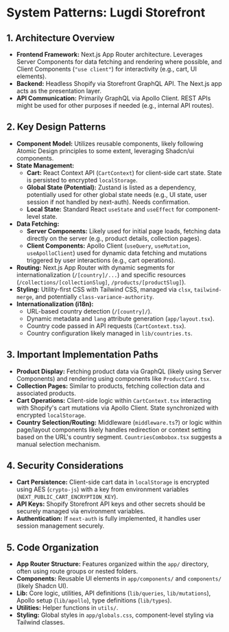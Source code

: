 # System Patterns: Lugdi Storefront

## 1. Architecture Overview

- **Frontend Framework:** Next.js App Router architecture. Leverages Server Components for data fetching and rendering where possible, and Client Components (`"use client"`) for interactivity (e.g., cart, UI elements).
- **Backend:** Headless Shopify via Storefront GraphQL API. The Next.js app acts as the presentation layer.
- **API Communication:** Primarily GraphQL via Apollo Client. REST APIs might be used for other purposes if needed (e.g., internal API routes).

## 2. Key Design Patterns

- **Component Model:** Utilizes reusable components, likely following Atomic Design principles to some extent, leveraging Shadcn/ui components.
- **State Management:**
  - **Cart:** React Context API (`CartContext`) for client-side cart state. State is persisted to encrypted `localStorage`.
  - **Global State (Potential):** Zustand is listed as a dependency, potentially used for other global state needs (e.g., UI state, user session if not handled by next-auth). Needs confirmation.
  - **Local State:** Standard React `useState` and `useEffect` for component-level state.
- **Data Fetching:**
  - **Server Components:** Likely used for initial page loads, fetching data directly on the server (e.g., product details, collection pages).
  - **Client Components:** Apollo Client (`useQuery`, `useMutation`, `useApolloClient`) used for dynamic data fetching and mutations triggered by user interactions (e.g., cart operations).
- **Routing:** Next.js App Router with dynamic segments for internationalization (`/[country]/...`) and specific resources (`/collections/[collectionSlug]`, `/products/[productSlug]`).
- **Styling:** Utility-first CSS with Tailwind CSS, managed via `clsx`, `tailwind-merge`, and potentially `class-variance-authority`.
- **Internationalization (i18n):**
  - URL-based country detection (`/[country]/`).
  - Dynamic metadata and `lang` attribute generation (`app/layout.tsx`).
  - Country code passed in API requests (`CartContext.tsx`).
  - Country configuration likely managed in `lib/countries.ts`.

## 3. Important Implementation Paths

- **Product Display:** Fetching product data via GraphQL (likely using Server Components) and rendering using components like `ProductCard.tsx`.
- **Collection Pages:** Similar to products, fetching collection data and associated products.
- **Cart Operations:** Client-side logic within `CartContext.tsx` interacting with Shopify's cart mutations via Apollo Client. State synchronized with encrypted `localStorage`.
- **Country Selection/Routing:** Middleware (`middleware.ts`?) or logic within page/layout components likely handles redirection or context setting based on the URL's country segment. `CountriesCombobox.tsx` suggests a manual selection mechanism.

## 4. Security Considerations

- **Cart Persistence:** Client-side cart data in `localStorage` is encrypted using AES (`crypto-js`) with a key from environment variables (`NEXT_PUBLIC_CART_ENCRYPTION_KEY`).
- **API Keys:** Shopify Storefront API keys and other secrets should be securely managed via environment variables.
- **Authentication:** If `next-auth` is fully implemented, it handles user session management securely.

## 5. Code Organization

- **App Router Structure:** Features organized within the `app/` directory, often using route groups or nested folders.
- **Components:** Reusable UI elements in `app/components/` and `components/` (likely Shadcn UI).
- **Lib:** Core logic, utilities, API definitions (`lib/queries`, `lib/mutations`), Apollo setup (`lib/apollo`), type definitions (`lib/types`).
- **Utilities:** Helper functions in `utils/`.
- **Styling:** Global styles in `app/globals.css`, component-level styling via Tailwind classes.
